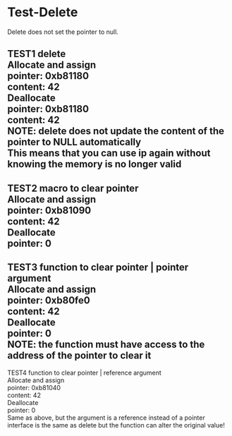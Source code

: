 # Test-Delete
Delete does not set the pointer to null.


TEST1 delete  
Allocate and assign  
pointer: 0xb81180  
content: 42  
Deallocate  
pointer: 0xb81180  
content: 42  
NOTE: delete does not update the content of the pointer to NULL automatically  
This means that you can use ip again without knowing the memory is no longer valid  
-------------------------------------------  

TEST2 macro to clear pointer  
Allocate and assign  
pointer: 0xb81090  
content: 42  
Deallocate  
pointer: 0  
-------------------------------------------  

TEST3 function to clear pointer | pointer argument  
Allocate and assign  
pointer: 0xb80fe0  
content: 42  
Deallocate  
pointer: 0  
NOTE: the function must have access to the address of the pointer to clear it  
-------------------------------------------

TEST4 function to clear pointer | reference argument  
Allocate and assign  
pointer: 0xb81040  
content: 42  
Deallocate  
pointer: 0  
Same as above, but the argument is a reference instead of a pointer  
interface is the same as delete but the function can alter the original value!  


